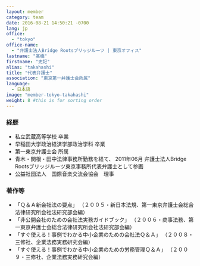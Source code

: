 ```yaml
---
layout: member
category: team
date: 2016-08-21 14:50:21 -0700
lang: jp
office:
  - "tokyo"
office-name:
  - "弁護士法人Bridge Rootsブリッジルーツ | 東京オフィス"
lastname: "髙橋"
firstname: "史記"
alias: "takahashi"
title: "代表弁護士"
association: "東京第一弁護士会所属"
language:
  - 日本語
image: "member-tokyo-takahashi"
weight: 8 #this is for sorting order
---
```


### 経歴
- 私立武蔵高等学校 卒業
- 早稲田大学政治経済学部政治学科 卒業
- 第一東京弁護士会 所属
- 青木・関根・田中法律事務所勤務を経て、 2011年06月 弁護士法人Bridge Rootsブリッジルーツ東京事務所代表弁護士として参画
- 公益社団法人　国際音楽交流会協会　理事

### 著作等
- 「Ｑ＆Ａ新会社法の要点」 （２００５・新日本法規、第一東京弁護士会総合法律研究所会社法研究部会編）
- 「非公開会社のための会社法実務ガイドブック」 （２００６・商事法務、第一東京弁護士会総合法律研究所会社法研究部会編）
- 「すぐ使える！事例でわかる中小企業のための会社法Ｑ＆Ａ」 （２００８・三修社、企業法務実務研究会編）
- 「すぐ使える！事例でわかる中小企業のための労務管理Ｑ＆Ａ」 （２００９・三修社、企業法務実務研究会編）

